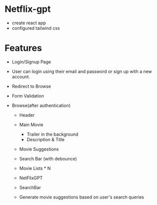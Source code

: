 # Netflix-gpt

- create react app
- configured tailwind css

# Features

- Login/Signup Page
- User can login using their email and password or sign up with a new account.
- Redirect to Browse
- Form Validation

- Browse(after authentication)

  - Header
  - Main Movie
    - Trailer in the background
    - Description & Title
  - Movie Suggestions
  - Search Bar (with debounce)
  - Movie Lists \* N

  - NetFlixGPT
  - SearchBar
  - Generate movie suggestions based on user's search queries
